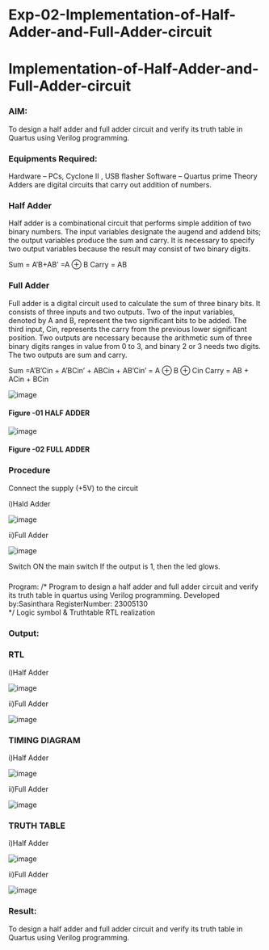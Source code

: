 # Exp-02-Implementation-of-Half-Adder-and-Full-Adder-circuit

# Implementation-of-Half-Adder-and-Full-Adder-circuit
### AIM:
To design a half adder and full adder circuit and verify its truth table in Quartus using Verilog programming.

### Equipments Required:
Hardware – PCs, Cyclone II , USB flasher
Software – Quartus prime
Theory
Adders are digital circuits that carry out addition of numbers.

### Half Adder
Half adder is a combinational circuit that performs simple addition of two binary numbers. The input variables designate the augend and addend bits; the output variables produce the sum and carry. It is necessary to specify two output variables because the result may consist of two binary digits.

Sum = A’B+AB’ =A ⊕ B Carry = AB

### Full Adder
Full adder is a digital circuit used to calculate the sum of three binary bits. It consists of three inputs and two outputs. Two of the input variables, denoted by A and B, represent the two significant bits to be added. The third input, Cin, represents the carry from the previous lower significant position. Two outputs are necessary because the arithmetic sum of three binary digits ranges in value from 0 to 3, and binary 2 or 3 needs two digits. The two outputs are sum and carry.

Sum =A’B’Cin + A’BCin’ + ABCin + AB’Cin’ = A ⊕ B ⊕ Cin Carry = AB + ACin + BCin

 ![image](https://user-images.githubusercontent.com/36288975/163552156-a13e5a56-c638-4110-97d9-8896907c8d25.png)

#### Figure -01 HALF ADDER 


![image](https://user-images.githubusercontent.com/36288975/163552057-b3547877-6d07-45b4-b7e0-bcfebfad9e1d.png)

#### Figure -02 FULL ADDER 

### Procedure

Connect the supply (+5V) to the circuit


i)Hald Adder



![image](https://github.com/sasi1324/Exp-02-Implementation-of-Half-Adder-and-Full-Adder-circuit/assets/150313315/062fcdb7-c981-4871-9a35-8a82b056a85e)



ii)Full Adder


![image](https://github.com/sasi1324/Exp-02-Implementation-of-Half-Adder-and-Full-Adder-circuit/assets/150313315/e59591f7-7249-4adf-9d7d-851542c98382)



Switch ON the main switch
If the output is 1, then the led glows.
### 
Program:
/*
Program to design a half adder and full adder circuit and verify its truth table in quartus using Verilog programming.
Developed by:Sasinthara
RegisterNumber: 23005130  
*/
Logic symbol & Truthtable
RTL realization

### Output:
### RTL

i)Half Adder






![image](https://github.com/sasi1324/Exp-02-Implementation-of-Half-Adder-and-Full-Adder-circuit/assets/150313315/2a91dfbc-8bb7-4770-ba56-17477ed96235)








ii)Full Adder








![image](https://github.com/sasi1324/Exp-02-Implementation-of-Half-Adder-and-Full-Adder-circuit/assets/150313315/93b81a40-674e-4fa5-a6f1-6fe6202f2d07)




### TIMING DIAGRAM



i)Half Adder





![image](https://github.com/sasi1324/Exp-02-Implementation-of-Half-Adder-and-Full-Adder-circuit/assets/150313315/a055ce01-6c00-4955-8ed5-81fa21f75c37)





ii)Full Adder






![image](https://github.com/sasi1324/Exp-02-Implementation-of-Half-Adder-and-Full-Adder-circuit/assets/150313315/e8a7fd14-23f4-4d4e-82a7-f3b8e10e5943)



### TRUTH TABLE 




i)Half Adder





![image](https://github.com/sasi1324/Exp-02-Implementation-of-Half-Adder-and-Full-Adder-circuit/assets/150313315/347d70b3-1a09-4446-aef1-5fedbb78c4e1)





ii)Full Adder






![image](https://github.com/sasi1324/Exp-02-Implementation-of-Half-Adder-and-Full-Adder-circuit/assets/150313315/cb544279-f06b-48ac-b256-f33d521ebd88)








### Result:

To design a half adder and full adder circuit and verify its truth table in Quartus using Verilog programming.
